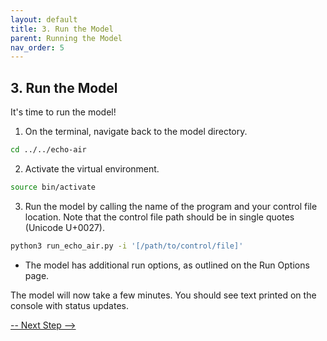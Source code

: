 ```yaml
---
layout: default
title: 3. Run the Model
parent: Running the Model
nav_order: 5
---
```


## 3. Run the Model

It's time to run the model!

1. On the terminal, navigate back to the model directory.
```bash
cd ../../echo-air
```

2. Activate the virtual environment.
```bash
source bin/activate
```

3. Run the model by calling the name of the program and your control file location.  Note that the control file path should be in single quotes (Unicode U+0027).
```bash
python3 run_echo_air.py -i '[/path/to/control/file]' 
```
   * The model has additional run options, as outlined on the Run Options page.

The model will now take a few minutes. You should see text printed on the console with status updates.

[-- Next Step -->](https://echo-air-model.github.io/docs/running_model/download_output_files.html)
